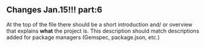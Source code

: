 ## Changes Jan.15!!! part:6

At the top of the file there should be a short introduction and/ or overview that explains **what** the project is. This description should match descriptions added for package managers (Gemspec, package.json, etc.)
